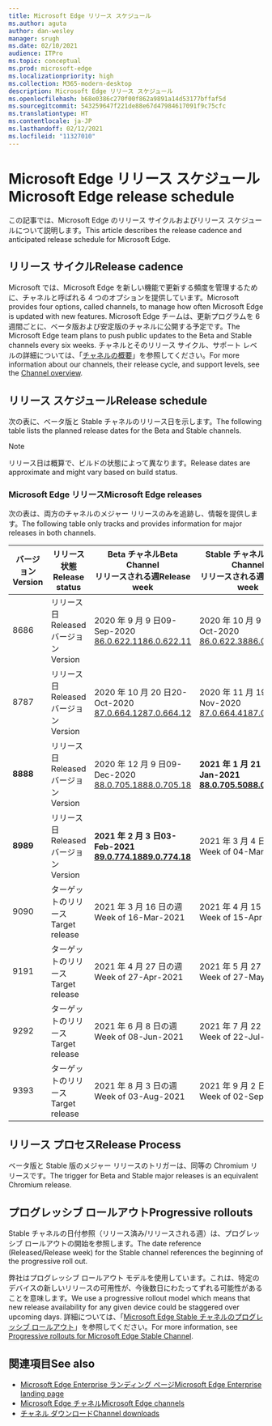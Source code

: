 ```yaml
---
title: Microsoft Edge リリース スケジュール
ms.author: aguta
author: dan-wesley
manager: srugh
ms.date: 02/10/2021
audience: ITPro
ms.topic: conceptual
ms.prod: microsoft-edge
ms.localizationpriority: high
ms.collection: M365-modern-desktop
description: Microsoft Edge リリース スケジュール
ms.openlocfilehash: b68e0386c270f00f862a9891a14d53177bffaf5d
ms.sourcegitcommit: 543259647f221de88e67d47984617091f9c75cfc
ms.translationtype: HT
ms.contentlocale: ja-JP
ms.lasthandoff: 02/12/2021
ms.locfileid: "11327010"
---
```

# <span data-ttu-id="5b432-103">Microsoft Edge リリース スケジュール</span><span class="sxs-lookup"><span data-stu-id="5b432-103">Microsoft Edge release schedule</span></span>

<span data-ttu-id="5b432-104">この記事では、Microsoft Edge のリリース サイクルおよびリリース スケジュールについて説明します。</span><span class="sxs-lookup"><span data-stu-id="5b432-104">This article describes the release cadence and anticipated release schedule for Microsoft Edge.</span></span>

## <span data-ttu-id="5b432-105">リリース サイクル</span><span class="sxs-lookup"><span data-stu-id="5b432-105">Release cadence</span></span>

<span data-ttu-id="5b432-106">Microsoft では、Microsoft Edge を新しい機能で更新する頻度を管理するために、チャネルと呼ばれる 4 つのオプションを提供しています。</span><span class="sxs-lookup"><span data-stu-id="5b432-106">Microsoft provides four options, called channels, to manage how often Microsoft Edge is updated with new features.</span></span> <span data-ttu-id="5b432-107">Microsoft Edge チームは、更新プログラムを 6 週間ごとに、ベータ版および安定版のチャネルに公開する予定です。</span><span class="sxs-lookup"><span data-stu-id="5b432-107">The Microsoft Edge team plans to push public updates to the Beta and Stable channels every six weeks.</span></span> <span data-ttu-id="5b432-108">チャネルとそのリリース サイクル、サポート レベルの詳細については、「[チャネルの概要](https://docs.microsoft.com/DeployEdge/microsoft-edge-channels#channel-overview)」を参照してください。</span><span class="sxs-lookup"><span data-stu-id="5b432-108">For more information about our channels, their release cycle, and support levels, see the [Channel overview](https://docs.microsoft.com/DeployEdge/microsoft-edge-channels#channel-overview).</span></span>

## <span data-ttu-id="5b432-109">リリース スケジュール</span><span class="sxs-lookup"><span data-stu-id="5b432-109">Release schedule</span></span>

<span data-ttu-id="5b432-110">次の表に、ベータ版と Stable チャネルのリリース日を示します。</span><span class="sxs-lookup"><span data-stu-id="5b432-110">The following table lists the planned release dates for the Beta and Stable channels.</span></span>

> [!NOTE]
> <span data-ttu-id="5b432-111">リリース日は概算で、ビルドの状態によって異なります。</span><span class="sxs-lookup"><span data-stu-id="5b432-111">Release dates are approximate and might vary based on build status.</span></span>

### <span data-ttu-id="5b432-112">Microsoft Edge リリース</span><span class="sxs-lookup"><span data-stu-id="5b432-112">Microsoft Edge releases</span></span>

<span data-ttu-id="5b432-113">次の表は、両方のチャネルのメジャー リリースのみを追跡し、情報を提供します。</span><span class="sxs-lookup"><span data-stu-id="5b432-113">The following table only tracks and provides information for major releases in both channels.</span></span>

| <span data-ttu-id="5b432-114">バージョン</span><span class="sxs-lookup"><span data-stu-id="5b432-114">Version</span></span> | <span data-ttu-id="5b432-115">リリース状態</span><span class="sxs-lookup"><span data-stu-id="5b432-115">Release status</span></span> | <span data-ttu-id="5b432-116">Beta チャネル</span><span class="sxs-lookup"><span data-stu-id="5b432-116">Beta Channel</span></span><br><span data-ttu-id="5b432-117">リリースされる週</span><span class="sxs-lookup"><span data-stu-id="5b432-117">Release week</span></span> | <span data-ttu-id="5b432-118">Stable チャネル</span><span class="sxs-lookup"><span data-stu-id="5b432-118">Stable Channel</span></span><br><span data-ttu-id="5b432-119">リリースされる週</span><span class="sxs-lookup"><span data-stu-id="5b432-119">Release week</span></span> |
|---------|-----|------|--------|
| <span data-ttu-id="5b432-120">86</span><span class="sxs-lookup"><span data-stu-id="5b432-120">86</span></span> | <span data-ttu-id="5b432-121">リリース日</span><span class="sxs-lookup"><span data-stu-id="5b432-121">Released</span></span><br><span data-ttu-id="5b432-122">バージョン</span><span class="sxs-lookup"><span data-stu-id="5b432-122">Version</span></span> | <span data-ttu-id="5b432-123">2020 年 9 月 9 日</span><span class="sxs-lookup"><span data-stu-id="5b432-123">09-Sep-2020</span></span><br>[<span data-ttu-id="5b432-124">86.0.622.11</span><span class="sxs-lookup"><span data-stu-id="5b432-124">86.0.622.11</span></span>](https://docs.microsoft.com/deployedge/microsoft-edge-relnote-archive-beta-channel#version-86062211-september-9) | <span data-ttu-id="5b432-125">2020 年 10 月 9 日</span><span class="sxs-lookup"><span data-stu-id="5b432-125">09-Oct-2020</span></span><br>[<span data-ttu-id="5b432-126">86.0.622.38</span><span class="sxs-lookup"><span data-stu-id="5b432-126">86.0.622.38</span></span>](https://docs.microsoft.com/deployedge/microsoft-edge-relnote-stable-channel#version-86062238-october-9) |
| <span data-ttu-id="5b432-127">87</span><span class="sxs-lookup"><span data-stu-id="5b432-127">87</span></span> | <span data-ttu-id="5b432-128">リリース日</span><span class="sxs-lookup"><span data-stu-id="5b432-128">Released</span></span><br><span data-ttu-id="5b432-129">バージョン</span><span class="sxs-lookup"><span data-stu-id="5b432-129">Version</span></span> | <span data-ttu-id="5b432-130">2020 年 10 月 20 日</span><span class="sxs-lookup"><span data-stu-id="5b432-130">20-Oct-2020</span></span><br>[<span data-ttu-id="5b432-131">87.0.664.12</span><span class="sxs-lookup"><span data-stu-id="5b432-131">87.0.664.12</span></span>](https://docs.microsoft.com/deployedge/microsoft-edge-relnote-beta-channel#version-87066412-october-20) | <span data-ttu-id="5b432-132">2020 年 11 月 19 日</span><span class="sxs-lookup"><span data-stu-id="5b432-132">19-Nov-2020</span></span><br>[<span data-ttu-id="5b432-133">87.0.664.41</span><span class="sxs-lookup"><span data-stu-id="5b432-133">87.0.664.41</span></span>](https://docs.microsoft.com/deployedge/microsoft-edge-relnote-stable-channel#version-87066441-november-19) |
| **<span data-ttu-id="5b432-134">88</span><span class="sxs-lookup"><span data-stu-id="5b432-134">88</span></span>** | <span data-ttu-id="5b432-135">リリース日</span><span class="sxs-lookup"><span data-stu-id="5b432-135">Released</span></span><br><span data-ttu-id="5b432-136">バージョン</span><span class="sxs-lookup"><span data-stu-id="5b432-136">Version</span></span> | <span data-ttu-id="5b432-137">2020 年 12 月 9 日</span><span class="sxs-lookup"><span data-stu-id="5b432-137">09-Dec-2020</span></span><br>[<span data-ttu-id="5b432-138">88.0.705.18</span><span class="sxs-lookup"><span data-stu-id="5b432-138">88.0.705.18</span></span>](https://docs.microsoft.com/deployedge/microsoft-edge-relnote-beta-channel#version-88070518-december-9) | **<span data-ttu-id="5b432-139">2021 年 1 月 21 日</span><span class="sxs-lookup"><span data-stu-id="5b432-139">21-Jan-2021</span></span>**<br>**[<span data-ttu-id="5b432-140">88.0.705.50</span><span class="sxs-lookup"><span data-stu-id="5b432-140">88.0.705.50</span></span>](https://docs.microsoft.com/deployedge/microsoft-edge-relnote-stable-channel#version-88070550-january-21)**|
| **<span data-ttu-id="5b432-141">89</span><span class="sxs-lookup"><span data-stu-id="5b432-141">89</span></span>** | <span data-ttu-id="5b432-142">リリース日</span><span class="sxs-lookup"><span data-stu-id="5b432-142">Released</span></span><br><span data-ttu-id="5b432-143">バージョン</span><span class="sxs-lookup"><span data-stu-id="5b432-143">Version</span></span> | **<span data-ttu-id="5b432-144">2021 年 2 月 3 日</span><span class="sxs-lookup"><span data-stu-id="5b432-144">03-Feb-2021</span></span>**<br>**[<span data-ttu-id="5b432-145">89.0.774.18</span><span class="sxs-lookup"><span data-stu-id="5b432-145">89.0.774.18</span></span>](https://docs.microsoft.com/deployedge/microsoft-edge-relnote-beta-channel#version-89077418-february-3)** | <span data-ttu-id="5b432-146">2021 年 3 月 4 日の週</span><span class="sxs-lookup"><span data-stu-id="5b432-146">Week of 04-Mar-2021</span></span> |
| <span data-ttu-id="5b432-147">90</span><span class="sxs-lookup"><span data-stu-id="5b432-147">90</span></span> | <span data-ttu-id="5b432-148">ターゲットのリリース</span><span class="sxs-lookup"><span data-stu-id="5b432-148">Target release</span></span> | <span data-ttu-id="5b432-149">2021 年 3 月 16 日の週</span><span class="sxs-lookup"><span data-stu-id="5b432-149">Week of 16-Mar-2021</span></span> | <span data-ttu-id="5b432-150">2021 年 4 月 15 日の週</span><span class="sxs-lookup"><span data-stu-id="5b432-150">Week of 15-Apr-2021</span></span> |
| <span data-ttu-id="5b432-151">91</span><span class="sxs-lookup"><span data-stu-id="5b432-151">91</span></span> | <span data-ttu-id="5b432-152">ターゲットのリリース</span><span class="sxs-lookup"><span data-stu-id="5b432-152">Target release</span></span> | <span data-ttu-id="5b432-153">2021 年 4 月 27 日の週</span><span class="sxs-lookup"><span data-stu-id="5b432-153">Week of 27-Apr-2021</span></span> | <span data-ttu-id="5b432-154">2021 年 5 月 27 日の週</span><span class="sxs-lookup"><span data-stu-id="5b432-154">Week of 27-May-2021</span></span> |
| <span data-ttu-id="5b432-155">92</span><span class="sxs-lookup"><span data-stu-id="5b432-155">92</span></span> | <span data-ttu-id="5b432-156">ターゲットのリリース</span><span class="sxs-lookup"><span data-stu-id="5b432-156">Target release</span></span> | <span data-ttu-id="5b432-157">2021 年 6 月 8 日の週</span><span class="sxs-lookup"><span data-stu-id="5b432-157">Week of 08-Jun-2021</span></span> | <span data-ttu-id="5b432-158">2021 年 7 月 22 日の週</span><span class="sxs-lookup"><span data-stu-id="5b432-158">Week of 22-Jul-2021</span></span> |
| <span data-ttu-id="5b432-159">93</span><span class="sxs-lookup"><span data-stu-id="5b432-159">93</span></span> | <span data-ttu-id="5b432-160">ターゲットのリリース</span><span class="sxs-lookup"><span data-stu-id="5b432-160">Target release</span></span> | <span data-ttu-id="5b432-161">2021 年 8 月 3 日の週</span><span class="sxs-lookup"><span data-stu-id="5b432-161">Week of 03-Aug-2021</span></span> | <span data-ttu-id="5b432-162">2021 年 9 月 2 日の週</span><span class="sxs-lookup"><span data-stu-id="5b432-162">Week of 02-Sep-2021</span></span> |

## <span data-ttu-id="5b432-163">リリース プロセス</span><span class="sxs-lookup"><span data-stu-id="5b432-163">Release Process</span></span>

<span data-ttu-id="5b432-164">ベータ版と Stable 版のメジャー リリースのトリガーは、同等の Chromium リリースです。</span><span class="sxs-lookup"><span data-stu-id="5b432-164">The trigger for Beta and Stable major releases is an equivalent Chromium release.</span></span>

## <span data-ttu-id="5b432-165">プログレッシブ ロールアウト</span><span class="sxs-lookup"><span data-stu-id="5b432-165">Progressive rollouts</span></span>

<span data-ttu-id="5b432-166">Stable チャネルの日付参照（リリース済み/リリースされる週）は、プログレッシブ ロールアウトの開始を参照します。</span><span class="sxs-lookup"><span data-stu-id="5b432-166">The date reference (Released/Release week) for the Stable channel references the beginning of the progressive roll out.</span></span>

<span data-ttu-id="5b432-167">弊社はプログレッシブ ロールアウト モデルを使用しています。これは、特定のデバイスの新しいリリースの可用性が、今後数日にわたってずれる可能性があることを意味します。</span><span class="sxs-lookup"><span data-stu-id="5b432-167">We use a progressive rollout model which means that new release availability for any given device could be staggered over upcoming days.</span></span> <span data-ttu-id="5b432-168">詳細については、「[Microsoft Edge Stable チャネルのプログレッシブ ロールアウト](microsoft-edge-update-progressive-rollout.md)」を参照してください。</span><span class="sxs-lookup"><span data-stu-id="5b432-168">For more information, see [Progressive rollouts for Microsoft Edge Stable Channel](microsoft-edge-update-progressive-rollout.md).</span></span>

## <span data-ttu-id="5b432-169">関連項目</span><span class="sxs-lookup"><span data-stu-id="5b432-169">See also</span></span>

- [<span data-ttu-id="5b432-170">Microsoft Edge Enterprise ランディング ページ</span><span class="sxs-lookup"><span data-stu-id="5b432-170">Microsoft Edge Enterprise landing page</span></span>](https://aka.ms/EdgeEnterprise)
- [<span data-ttu-id="5b432-171">Microsoft Edge チャネル</span><span class="sxs-lookup"><span data-stu-id="5b432-171">Microsoft Edge channels</span></span>](microsoft-edge-channels.md)
- [<span data-ttu-id="5b432-172">チャネル ダウンロード</span><span class="sxs-lookup"><span data-stu-id="5b432-172">Channel downloads</span></span>](https://www.microsoft.com/edge/business/download)